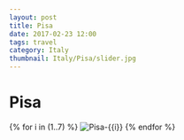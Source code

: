 ```yaml
---
layout: post
title: Pisa
date: 2017-02-23 12:00
tags: travel
category: Italy
thumbnail: Italy/Pisa/slider.jpg
---
```


# Pisa

{% for i in (1..7) %}
![Pisa-{{i}}](/assets/img/travel/Switzerland/Pisa/Pisa-{{i}}.JPG)
{% endfor %}
